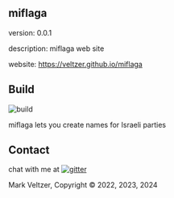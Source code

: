 ## miflaga

version: 0.0.1

description: miflaga web site

website: https://veltzer.github.io/miflaga

## Build

![build](https://github.com/veltzer/miflaga/workflows/build/badge.svg)

miflaga lets you create names for Israeli parties

## Contact

chat with me at [![gitter](https://badges.gitter.im/Join%20Chat.svg)](https://gitter.im/veltzer/mark.veltzer)

Mark Veltzer, Copyright © 2022, 2023, 2024
